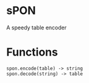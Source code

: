 # sPON
A speedy table encoder


# Functions
```
spon.encode(table) -> string
spon.decode(string) -> table
```
